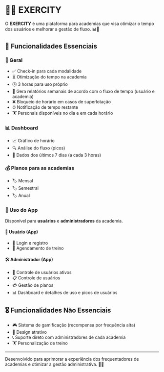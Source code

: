 # 🏋️‍♂️ EXERCITY

O **EXERCITY** é uma plataforma para academias que visa otimizar o tempo dos usuários e melhorar a gestão de fluxo. 📊💪

## 🚀 Funcionalidades Essenciais

### **🔹 Geral**
- ✅ Check-in para cada modalidade
- ⏳ Otimização do tempo na academia
- 🕒 3 horas para uso próprio
- 📅 Gera relatórios semanais de acordo com o fluxo de tempo (usuário e academia)
- ❌ Bloqueio de horário em casos de superlotação
- ⏰ Notificação de tempo restante
- 🏋️ Personais disponíveis no dia e em cada horário

### **📊 Dashboard**
- 📈 Gráfico de horário
- 🔍 Análise do fluxo (picos)
- 📆 Dados dos últimos 7 dias (a cada 3 horas)

### **💰 Planos para as academias**
- 🏷️ Mensal
- 🏷️ Semestral
- 🏷️ Anual

### **📱 Uso do App**
Disponível para **usuários** e **administradores** da academia.

#### **👤 Usuário (App)**
- 🔑 Login e registro
- 📌 Agendamento de treino

#### **🛠️ Administrador (App)**
- 👥 Controle de usuários ativos
- 📋 Controle de usuários
- 💳 Gestão de planos
- 📊 Dashboard e detalhes de uso e picos de usuários

## 🎖️ Funcionalidades Não Essenciais
- 🎮 Sistema de gamificação (recompensa por frequência alta)
- 🎨 Design atrativo
- 📞 Suporte direto com administradores de cada academia
- 🏋️ Personalização de treino

---

Desenvolvido para aprimorar a experiência dos frequentadores de academias e otimizar a gestão administrativa. 🚀🔥
